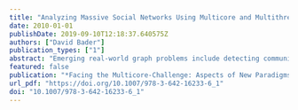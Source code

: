 ```yaml
---
title: "Analyzing Massive Social Networks Using Multicore and Multithreaded Architectures"
date: 2010-01-01
publishDate: 2019-09-10T12:18:37.640575Z
authors: ["David Bader"]
publication_types: ["1"]
abstract: "Emerging real-world graph problems include detecting community structure in large social networks, improving the resilience of the electric power grid, and detecting and preventing disease in human populations. Unlike traditional applications in computational science and engineering, solving these problems at scale often raises new challenges because of sparsity and the lack of locality in the data, the need for additional research on scalable algorithms and development of frameworks for solving these problems on high performance computers, and the need for improved models that also capture the noise and bias inherent in the torrential data streams. The explosion of real-world graph data poses a substantial challenge: How can we analyze constantly changing graphs with billions of vertices? Our approach leverages the Cray XMT's fine-grained parallelism and flat memory model to scale to massive graphs. On the Cray XMT, our static graph characterization package GraphCT summarizes such massive graphs, and our ongoing STINGER streaming work updates clustering coefficients on massive graphs at a rate of tens of thousands updates per second."
featured: false
publication: "*Facing the Multicore-Challenge: Aspects of New Paradigms and Technologies in Parallel Computing, Lecture Notes in Computer Science*"
url_pdf: "https://doi.org/10.1007/978-3-642-16233-6_1"
doi: "10.1007/978-3-642-16233-6_1"
---
```


